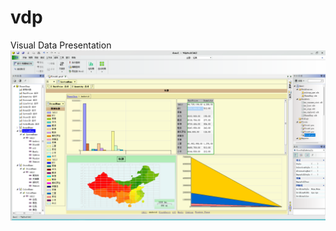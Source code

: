 # vdp
Visual Data Presentation
![image](https://github.com/temp1352/vdp/blob/main/images/screenshot1.png)
